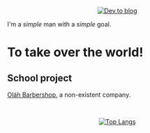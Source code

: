 <div align="center">
  
[![Dev.to blog](https://img.shields.io/badge/dev.to-0A0A0A?style=for-the-badge&logo=dev.to&logoColor=white)](https://dev.to/pml68)
</div>

I'm a *simple* man with a *simple* goal.

# To take over the world!

## School project

[Oláh Barbershop](https://web.olahbarbershop.codes/), a non-existent company.

<div align="center">
<br>
  
[![Top Langs](https://github-readme-stats.vercel.app/api/top-langs/?username=pml68&layout=compact&theme=tokyonight&hide_border=true)](https://github.com/anuraghazra/github-readme-stats)

</div>
